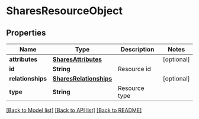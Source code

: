 # SharesResourceObject

## Properties
Name | Type | Description | Notes
------------ | ------------- | ------------- | -------------
**attributes** | [**SharesAttributes**](SharesAttributes.md) |  | [optional] 
**id** | **String** | Resource id | 
**relationships** | [**SharesRelationships**](SharesRelationships.md) |  | [optional] 
**type** | **String** | Resource type | 

[[Back to Model list]](../README.md#documentation-for-models) [[Back to API list]](../README.md#documentation-for-api-endpoints) [[Back to README]](../README.md)


